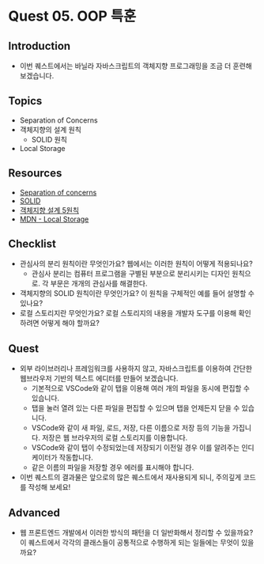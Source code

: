 # Quest 05. OOP 특훈

## Introduction
* 이번 퀘스트에서는 바닐라 자바스크립트의 객체지향 프로그래밍을 조금 더 훈련해 보겠습니다.

## Topics
* Separation of Concerns
* 객체지향의 설계 원칙
  * SOLID 원칙
* Local Storage

## Resources
* [Separation of concerns](https://jonbellah.com/articles/separation-of-concerns/)
* [SOLID](https://en.wikipedia.org/wiki/SOLID)
* [객체지향 설계 5원칙](https://webdoli.tistory.com/210)
* [MDN - Local Storage](https://developer.mozilla.org/ko/docs/Web/API/Window/localStorage)

## Checklist
* 관심사의 분리 원칙이란 무엇인가요? 웹에서는 이러한 원칙이 어떻게 적용되나요?
  * 관심사 분리는 컴퓨터 프로그램을 구별된 부분으로 분리시키는 디자인 원칙으로. 각 부문은 개개의 관심사를 해결한다. 
* 객체지향의 SOLID 원칙이란 무엇인가요? 이 원칙을 구체적인 예를 들어 설명할 수 있나요?
* 로컬 스토리지란 무엇인가요? 로컬 스토리지의 내용을 개발자 도구를 이용해 확인하려면 어떻게 해야 할까요?

## Quest
* 외부 라이브러리나 프레임워크를 사용하지 않고, 자바스크립트를 이용하여 간단한 웹브라우저 기반의 텍스트 에디터를 만들어 보겠습니다.
  * 기본적으로 VSCode와 같이 탭을 이용해 여러 개의 파일을 동시에 편집할 수 있습니다.
  * 탭을 눌러 열려 있는 다른 파일을 편집할 수 있으며 탭을 언제든지 닫을 수 있습니다.
  * VSCode와 같이 새 파일, 로드, 저장, 다른 이름으로 저장 등의 기능을 가집니다. 저장은 웹 브라우저의 로컬 스토리지를 이용합니다.
  * VSCode와 같이 탭이 수정되었는데 저장되기 이전일 경우 이를 알려주는 인디케이터가 작동합니다.
  * 같은 이름의 파일을 저장할 경우 에러를 표시해야 합니다.
* 이번 퀘스트의 결과물은 앞으로의 많은 퀘스트에서 재사용되게 되니, 주의깊게 코드를 작성해 보세요!

## Advanced
* 웹 프론트엔드 개발에서 이러한 방식의 패턴을 더 일반화해서 정리할 수 있을까요? 이 퀘스트에서 각각의 클래스들이 공통적으로 수행하게 되는 일들에는 무엇이 있을까요?

